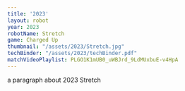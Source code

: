 ```yaml
---
title: '2023'
layout: robot
year: 2023
robotName: Stretch
game: Charged Up
thumbnail: "/assets/2023/Stretch.jpg"
techBinder: "/assets/2023/techBinder.pdf"
matchVideoPlaylist: PLGO1K1mUB0_uWBJrd_9LdMUxbuE-v4HpA
---
```


a paragraph about 2023 Stretch